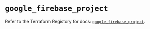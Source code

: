 # `google_firebase_project`

Refer to the Terraform Registory for docs: [`google_firebase_project`](https://registry.terraform.io/providers/hashicorp/google-beta/4.76.0/docs/resources/google_firebase_project).
